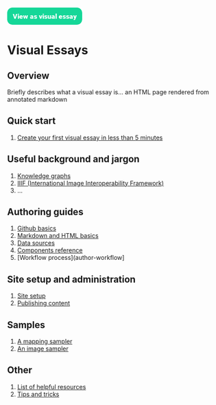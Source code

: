 <a href="https://visual-essays.app"><img src="/ve-button.png"></a>

# Visual Essays

## Overview

Briefly describes what a visual essay is... an HTML page rendered from annotated markdown

## Quick start

1. [Create your first visual essay in less than 5 minutes](quick-start)

## Useful background and jargon

1. [Knowledge graphs](knowledge-graphs)
2. [IIIF (International Image Interoperability Framework)](iiif)
3. ...

## Authoring guides

1. [Github basics](github)
2. [Markdown and HTML basics](markup)
3. [Data sources](data-sources)
4. [Components reference](components)
5. [Workflow process](author-workflow]

## Site setup and administration

1. [Site setup](site-setup)
2. [Publishing content](publishing-content)

## Samples

1. [A mapping sampler](map-sampler)
2. [An image sampler](image-sampler)

## Other

1. [List of helpful resources](resources)
2. [Tips and tricks](tips)
